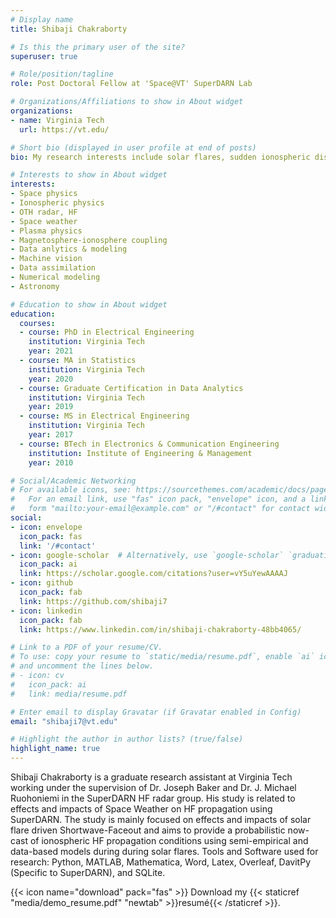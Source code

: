 ```yaml
---
# Display name
title: Shibaji Chakraborty

# Is this the primary user of the site?
superuser: true

# Role/position/tagline
role: Post Doctoral Fellow at 'Space@VT' SuperDARN Lab

# Organizations/Affiliations to show in About widget
organizations:
- name: Virginia Tech
  url: https://vt.edu/

# Short bio (displayed in user profile at end of posts)
bio: My research interests include solar flares, sudden ionospheric disturbances, geomagnetic storms, coronal holes.

# Interests to show in About widget
interests:
- Space physics
- Ionospheric physics
- OTH radar, HF
- Space weather
- Plasma physics
- Magnetosphere-ionosphere coupling
- Data anlytics & modeling
- Machine vision
- Data assimilation
- Numerical modeling
- Astronomy

# Education to show in About widget
education:
  courses:
  - course: PhD in Electrical Engineering
    institution: Virginia Tech
    year: 2021
  - course: MA in Statistics
    institution: Virginia Tech
    year: 2020
  - course: Graduate Certification in Data Analytics
    institution: Virginia Tech
    year: 2019
  - course: MS in Electrical Engineering
    institution: Virginia Tech
    year: 2017
  - course: BTech in Electronics & Communication Engineering
    institution: Institute of Engineering & Management
    year: 2010

# Social/Academic Networking
# For available icons, see: https://sourcethemes.com/academic/docs/page-builder/#icons
#   For an email link, use "fas" icon pack, "envelope" icon, and a link in the
#   form "mailto:your-email@example.com" or "/#contact" for contact widget.
social:
- icon: envelope
  icon_pack: fas
  link: '/#contact'
- icon: google-scholar  # Alternatively, use `google-scholar` `graduation-cap` icon from `ai` icon pack
  icon_pack: ai
  link: https://scholar.google.com/citations?user=vY5uYewAAAAJ
- icon: github
  icon_pack: fab
  link: https://github.com/shibaji7
- icon: linkedin
  icon_pack: fab
  link: https://www.linkedin.com/in/shibaji-chakraborty-48bb4065/

# Link to a PDF of your resume/CV.
# To use: copy your resume to `static/media/resume.pdf`, enable `ai` icons in `params.toml`, 
# and uncomment the lines below.
# - icon: cv
#   icon_pack: ai
#   link: media/resume.pdf

# Enter email to display Gravatar (if Gravatar enabled in Config)
email: "shibaji7@vt.edu"

# Highlight the author in author lists? (true/false)
highlight_name: true
---
```


Shibaji Chakraborty is a graduate research assistant at Virginia Tech working under the supervision of Dr. Joseph Baker and Dr. J. Michael Ruohoniemi in the SuperDARN HF radar group. His study is related to effects and impacts of Space Weather on HF propagation using SuperDARN. The study is mainly focused on effects and impacts of solar flare driven Shortwave-Faceout and aims to provide a probabilistic now-cast of ionospheric HF propagation conditions using semi-empirical and data-based models during during solar flares. Tools and Software used for research: Python, MATLAB, Mathematica, Word, Latex, Overleaf, DavitPy (Specific to SuperDARN), and SQLite.

{{< icon name="download" pack="fas" >}} Download my {{< staticref "media/demo_resume.pdf" "newtab" >}}resumé{{< /staticref >}}.

